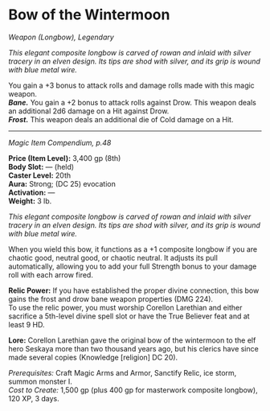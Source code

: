 # Bow of the Wintermoon
*Weapon (Longbow), Legendary*

*This elegant composite longbow is carved of rowan and inlaid with silver tracery in an elven design. Its tips are shod with silver, and its grip is wound with blue metal wire.*

You gain a +3 bonus to attack rolls and damage rolls made with this magic weapon.  
***Bane.*** You gain a +2 bonus to attack rolls against Drow. This weapon deals an additional 2d6 damage on a Hit against Drow.  
***Frost.*** This weapon deals an additional die of Cold damage on a Hit.  



---
*Magic Item Compendium, p.48*

**Price (Item Level):** 3,400 gp (8th)  
**Body Slot:** — (held)  
**Caster Level:** 20th  
**Aura:** Strong; (DC 25) evocation  
**Activation:** —  
**Weight:** 3 lb.  

*This elegant composite longbow is carved of rowan and inlaid with silver tracery in an elven design. Its tips are shod with silver, and its grip is wound with blue metal wire.*

When you wield this bow, it functions as a +1 composite longbow if you are chaotic good, neutral good, or chaotic neutral. It adjusts its pull automatically, allowing you to add your full Strength bonus to your damage roll with each arrow fired.

**Relic Power:** If you have established the proper divine connection, this bow gains the frost and drow bane weapon properties (DMG 224).  
To use the relic power, you must worship Corellon Larethian and either sacrifice a 5th-level divine spell slot or have the True Believer feat and at least 9 HD.

**Lore:** Corellon Larethian gave the original bow of the wintermoon to the elf hero Seskaya more than two thousand years ago, but his clerics have since made several copies (Knowledge [religion] DC 20).

*Prerequisites:* Craft Magic Arms and Armor, Sanctify Relic, ice storm, summon monster I.  
*Cost to Create:* 1,500 gp (plus 400 gp for masterwork composite longbow), 120 XP, 3 days.